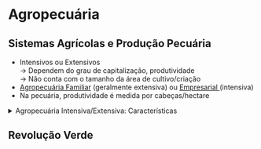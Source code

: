 # Agropecuária

## Sistemas Agrícolas e Produção Pecuária

* Intensivos ou Extensivos \
  \-> Dependem do grau de capitalização, produtividade \
  \-> Não conta com o tamanho da área de cultivo/criação
* [Agropecuária Familiar](agropecuaria-familiar.md) (geralmente extensiva) ou [Empresarial ](agricultura-empresarial.md)(intensiva)
* Na pecuária, produtividade é medida por cabeças/hectare

<details>

<summary>Agropecuária Intensiva/Extensiva: Características</summary>

### Agricultura Intensiva

* Mecanização; técnicas modernas de cultivo
* Muita produtividade

### Agricultura Extensiva

* Pouco capital (dinheiro pra investir)
* Técnicas ultrapassadas
* Pouca produtividade

### Pecuária Intensiva

* Muitas cabeças/hectare = muito dinheiro gasto em ração, veterinários e pastos
* Muita produtividade e rendimento

### Pecuária Extensiva

* Poucas cabeças/hectare
* Geralmente soltas em pastos naturais
* Pouca produtividade

</details>

## Revolução Verde

